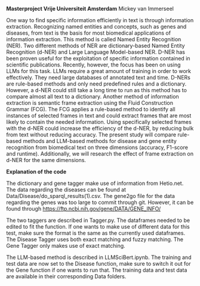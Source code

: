 **Masterproject Vrije Universiteit Amsterdam**
Mickey van Immerseel

One way to find specific information efficiently in text is through information extraction. Recognizing named entities and concepts, such as genes and diseases, from text is the basis for most biomedical applications of information extraction. This method is called Named
Entity Recognition (NER). Two different methods of NER are dictionary-based Named Entity Recognition (d-NER) and Large Language Model-based NER. D-NER has been proven useful for the exploitation of specific information contained in scientific publications. Recently, however, the focus has been on using LLMs for this task. LLMs require a great amount of training in order to work effectively. They need large databases of annotated text and time. D-NERs are rule-based methods and only need predefined rules and a dictionary. However, a d-NER could still take a long time to run as this method has to compare almost all text to a dictionary. Another method of information extraction is semantic frame extraction using the Fluid Construction Grammar (FCG). The FCG applies a rule-based method to identify all instances of selected frames in text and could extract frames that are most likely to contain the needed information. Using specifically selected frames with the d-NER could increase the efficiency of the d-NER, by reducing bulk from text without reducing accuracy.
The present study will compare rule-based methods and LLM-based methods for disease and gene entity recognition from biomedical text on three dimensions (accuracy, F1-score and runtime). Additionally, we will research the effect of frame extraction on d-NER for the same dimensions.

**Explanation of the code**

The dictionary and gene tagger make use of information from Hetio.net. The data regarding the diseases can be found at Data/Disease/do_sparql_results(1).csv.  The gene2go file for the data regarding the genes was too large to commit through git. However, it can be found through https://ftp.ncbi.nih.gov/gene/DATA/GENE_INFO/ 

The two taggers are described in Tagger.py. The dataframes needed to be edited to fit the function. If one wants to make use of different data for this test, make sure the format is the same as the currently used dataframes. The Disease Tagger uses both exact matching and fuzzy matching. The Gene Tagger only makes use of exact matching.

The LLM-based method is described in LLMSciBert.ipynb. The training and test data are now set to the Disease function, make sure to switch it out for the Gene function if one wants to run that. The training data and test data are available in their corresponding Data folders.
